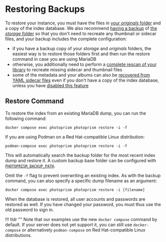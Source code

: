 # Restoring Backups

To restore your instance, you must have the files in [your *originals* folder](../../getting-started/docker-compose.md#photoprismoriginals) and a copy of the index database. We also recommend [having a backup](index.md) of [the *storage* folder](../../getting-started/docker-compose.md#photoprismstorage) so that you don't need to recreate any thumbnail or sidecar files, and your backup includes the complete configuration:

- if you have a backup copy of your *storage* and *originals* folders, the easiest way is to restore those folders first and then run the restore command in case you are using MariaDB
- otherwise, you additionally need to perform a [complete rescan of your library](../../user-guide/library/originals.md) to recreate missing sidecar and thumbnail files
- some of the metadata and your albums can also be [recovered from YAML sidecar files](export.md) even if you don't have a copy of the index database, unless you have [disabled this feature](../../getting-started/config-options.md#feature-flags)

## Restore Command

To restore the index from an existing MariaDB dump, you can run the following command:

```
docker compose exec photoprism photoprism restore -i -f
```

If you are using Podman on a Red Hat-compatible Linux distribution:

```
podman-compose exec photoprism photoprism restore -i -f
```

This will automatically search the backup folder for the most recent index dump and restore it. A custom backup base folder can be configured with [`PHOTOPRISM_BACKUP_PATH`](../../getting-started/config-options.md#storage).

Omit the `-f` flag to prevent overwriting an existing index. As with the backup command, you can also specify a specific dump filename as an argument:

```
docker compose exec photoprism photoprism restore -i [filename]
```

When the database is restored, all user accounts and passwords are restored as well. If you have changed your password, you must thus use the old password to sign in.

!!! tldr ""
    Note that our examples use the new `docker compose` command by default. If your server does not yet support it, you can still use `docker-compose` or alternatively `podman-compose` on Red Hat-compatible Linux distributions.
    
